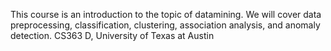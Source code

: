This course is an introduction to the topic of datamining. 
We will cover data preprocessing, classification, clustering, association analysis, and anomaly detection. 
CS363 D, University of Texas at Austin
